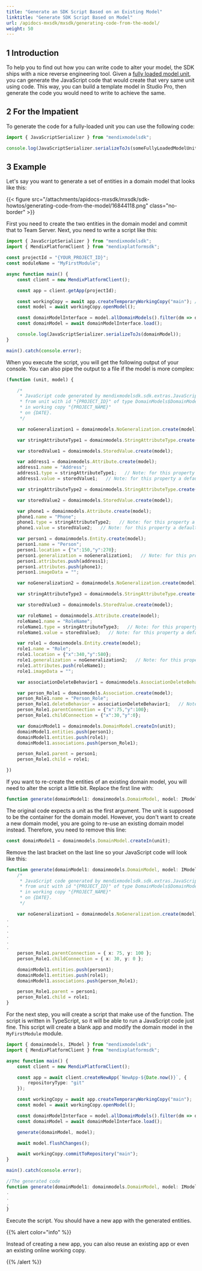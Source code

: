 ```yaml
---
title: "Generate an SDK Script Based on an Existing Model"
linktitle: "Generate SDK Script Based on Model"
url: /apidocs-mxsdk/mxsdk/generating-code-from-the-model/
weight: 50
---
```


## 1 Introduction

To help you to find out how you can write code to alter your model, the SDK ships with a nice reverse engineering tool. Given a [fully loaded model unit](/apidocs-mxsdk/mxsdk/loading-units-and-elements/), you can generate the JavaScript code that would create that very same unit using code. This way, you can build a template model in Studio Pro, then generate the code you would need to write to achieve the same.

## 2 For the Impatient

To generate the code for a fully-loaded unit you can use the following code:

```ts
import { JavaScriptSerializer } from "mendixmodelsdk";

console.log(JavaScriptSerializer.serializeToJs(someFullyLoadedModelUnit));
```

## 3 Example

Let's say you want to generate a set of entities in a domain model that looks like this:

{{< figure src="/attachments/apidocs-mxsdk/mxsdk/sdk-howtos/generating-code-from-the-model/16844118.png" class="no-border" >}}

First you need to create the two entities in the domain model and commit that to Team Server. Next, you need to write a script like this:

```ts
import { JavaScriptSerializer } from "mendixmodelsdk";
import { MendixPlatformClient } from "mendixplatformsdk";

const projectId = "{YOUR_PROJECT_ID}";
const moduleName = "MyFirstModule";

async function main() {
    const client = new MendixPlatformClient();

    const app = client.getApp(projectId);

    const workingCopy = await app.createTemporaryWorkingCopy("main"); // Use 'trunk' for Subversion based apps
    const model = await workingCopy.openModel();

    const domainModelInterface = model.allDomainModels().filter(dm => dm.containerAsModule.name === moduleName)[0];
    const domainModel = await domainModelInterface.load();

    console.log(JavaScriptSerializer.serializeToJs(domainModel));
}

main().catch(console.error);
```

When you execute the script, you will get the following output of your console. You can also pipe the output to a file if the model is more complex:

```ts
(function (unit, model) {

	/*
	 * JavaScript code generated by mendixmodelsdk.sdk.extras.JavaScriptSerializer
	 * from unit with id "{PROJECT_ID}" of type DomainModels$DomainModel
	 * in working copy "{PROJECT_NAME}"
	 * on {DATE}.
	 */

	var noGeneralization1 = domainmodels.NoGeneralization.create(model);

	var stringAttributeType1 = domainmodels.StringAttributeType.create(model);

	var storedValue1 = domainmodels.StoredValue.create(model);

	var address1 = domainmodels.Attribute.create(model);
	address1.name = "Address";
	address1.type = stringAttributeType1;   // Note: for this property a default value is defined.
	address1.value = storedValue1;   // Note: for this property a default value is defined.

	var stringAttributeType2 = domainmodels.StringAttributeType.create(model);

	var storedValue2 = domainmodels.StoredValue.create(model);

	var phone1 = domainmodels.Attribute.create(model);
	phone1.name = "Phone";
	phone1.type = stringAttributeType2;   // Note: for this property a default value is defined.
	phone1.value = storedValue2;   // Note: for this property a default value is defined.

	var person1 = domainmodels.Entity.create(model);
	person1.name = "Person";
	person1.location = {"x":150,"y":270};
	person1.generalization = noGeneralization1;   // Note: for this property a default value is defined.
	person1.attributes.push(address1);
	person1.attributes.push(phone1);
	person1.imageData = "";

	var noGeneralization2 = domainmodels.NoGeneralization.create(model);

	var stringAttributeType3 = domainmodels.StringAttributeType.create(model);

	var storedValue3 = domainmodels.StoredValue.create(model);

	var roleName1 = domainmodels.Attribute.create(model);
	roleName1.name = "RoleName";
	roleName1.type = stringAttributeType3;   // Note: for this property a default value is defined.
	roleName1.value = storedValue3;   // Note: for this property a default value is defined.

	var role1 = domainmodels.Entity.create(model);
	role1.name = "Role";
	role1.location = {"x":340,"y":580};
	role1.generalization = noGeneralization2;   // Note: for this property a default value is defined.
	role1.attributes.push(roleName1);
	role1.imageData = "";

	var associationDeleteBehavior1 = domainmodels.AssociationDeleteBehavior.create(model);

	var person_Role1 = domainmodels.Association.create(model);
	person_Role1.name = "Person_Role";
	person_Role1.deleteBehavior = associationDeleteBehavior1;   // Note: for this property a default value is defined.
	person_Role1.parentConnection = {"x":75,"y":100};
	person_Role1.childConnection = {"x":30,"y":0};

	var domainModel1 = domainmodels.DomainModel.createIn(unit);
	domainModel1.entities.push(person1);
	domainModel1.entities.push(role1);
	domainModel1.associations.push(person_Role1);

	person_Role1.parent = person1;
	person_Role1.child = role1;

})
```

If you want to re-create the entities of an existing domain model, you will need to alter the script a little bit. Replace the first line with:

```ts
function generate(domainModel1: domainmodels.DomainModel, model: IModel) {
```

The original code expects a unit as the first argument. The unit is supposed to be the container for the domain model. However, you don't want to create a new domain model, you are going to re-use an existing domain model instead. Therefore, you need to remove this line:

```ts
const domainModel1 = domainmodels.DomainModel.createIn(unit);
```

Remove the last bracket on the last line so your JavaScript code will look like this:

```ts
function generate(domainModel1: domainmodels.DomainModel, model: IModel) {
    /*
     * JavaScript code generated by mendixmodelsdk.sdk.extras.JavaScriptSerializer
     * from unit with id "{PROJECT_ID}" of type DomainModels$DomainModel
     * in working copy "{PROJECT_NAME}"
     * on {DATE}.
     */

    var noGeneralization1 = domainmodels.NoGeneralization.create(model);
.
.
.
.
.
.
    person_Role1.parentConnection = { x: 75, y: 100 };
    person_Role1.childConnection = { x: 30, y: 0 };

    domainModel1.entities.push(person1);
    domainModel1.entities.push(role1);
    domainModel1.associations.push(person_Role1);

    person_Role1.parent = person1;
    person_Role1.child = role1;
}
```

For the next step, you will create a script that make use of the function. The script is written in TypeScript, so it will be able to run a JavaScript code just fine. This script will create a blank app and modify the domain model in the `MyFirstModule` module.

```ts
import { domainmodels, IModel } from "mendixmodelsdk";
import { MendixPlatformClient } from "mendixplatformsdk";

async function main() {
    const client = new MendixPlatformClient();

    const app = await client.createNewApp(`NewApp-${Date.now()}`, {
        repositoryType: "git"
    });

    const workingCopy = await app.createTemporaryWorkingCopy("main");
    const model = await workingCopy.openModel();

    const domainModelInterface = model.allDomainModels().filter(dm => dm.containerAsModule.name === "MyFirstModule")[0];
    const domainModel = await domainModelInterface.load();

    generate(domainModel, model);

    await model.flushChanges();

    await workingCopy.commitToRepository("main");
}

main().catch(console.error);

//The generated code
function generate(domainModel1: domainmodels.DomainModel, model: IModel) {
.
.
.
}
```

Execute the script. You should have a new app with the generated entities.

{{% alert color="info" %}}

Instead of creating a new app, you can also reuse an existing app or even an existing online working copy.

{{% /alert %}}
